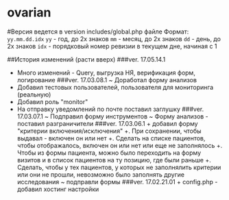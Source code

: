 # ovarian

#Версия ведется в version includes/global.php файле
Формат: `yy.mm.dd.idx`
`yy`  - год, до 2х знаков
`mm`  - месяц, до 2х знаков
`dd`  - день, до 2х знаков
`idx` - порядковый номер ревизии в текущем дне, начиная с 1

##История изменений (расти вверх)
###ver. 17.05.14.1
   + Много изменений - Query, выгрузка НЯ, верификация форм, логирование
###ver. 17.03.08.1
   ~ Доработал форму анализов
   + Добавил тестовых пользователей, пользователя для мониторинга (реальную)
   + Добавил роль "monitor"
   + На отправку уведомлений по почте поставил заглушку
###ver. 17.03.07.1
   ~ Подправил форму инструментов
   ~ Форму анализов - поставил разграничители
###ver. 17.03.06.1
	+ добавил форму "критерии включения/исключения"
	+. При сохранении, чтобы выдавал - включен он или нет
	+. Сделать на списке пациентов, чтобы отображалось, включен он или нет или еще не заполнялось
	+. Чтобы из формы пациента, можно  было переходить на форму визитов и в список пациентов на ту позицию, где были раньше
	+. Сделать, чтобы у тех пациентов, у которых не заполнялить критерии или они не прошли, невозможно было заполнять другие исследования
	~ подправли формы
###ver. 17.02.21.01
	+ config.php - добавил хостинг настройки
